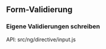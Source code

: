Form-Validierung
----------------

### Eigene Validierungen schreiben

API: src/ng/directive/input.js